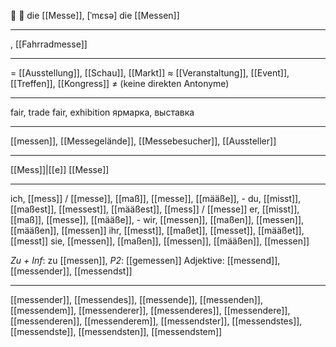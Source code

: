 🏢 🔴 die [[Messe]], [ˈmɛsə]
die [[Messen]]

---
, [[Fahrradmesse]]

---
= [[Ausstellung]], [[Schau]], [[Markt]]
≈ [[Veranstaltung]], [[Event]], [[Treffen]], [[Kongress]]
≠ (keine direkten Antonyme)

---
fair, trade fair, exhibition
ярмарка, выставка

---
[[messen]], [[Messegelände]], [[Messebesucher]], [[Aussteller]]

---
[[Mess]]|[[e]]
[[Messe]]

---
ich, [[mess]] / [[messe]], [[maß]], [[messe]], [[määße]], -
du, [[misst]], [[maßest]], [[messest]], [[määßest]], [[mess]] / [[messe]]
er, [[misst]], [[maß]], [[messe]], [[määße]], -
wir, [[messen]], [[maßen]], [[messen]], [[määßen]], [[messen]]
ihr, [[messt]], [[maßet]], [[messet]], [[määßet]], [[messt]]
sie, [[messen]], [[maßen]], [[messen]], [[määßen]], [[messen]]

*Zu + Inf*: zu [[messen]], *P2*: [[gemessen]]
Adjektive: [[messend]], [[messender]], [[messendst]]

---
[[messender]], [[messendes]], [[messende]], [[messenden]], [[messendem]], [[messenderer]], [[messenderes]], [[messendere]], [[messenderen]], [[messenderem]], [[messendster]], [[messendstes]], [[messendste]], [[messendsten]], [[messendstem]]